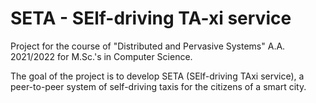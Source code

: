 # **SETA** - **SE**lf-driving **TA**-xi service
Project for the course of "Distributed and Pervasive Systems" A.A. 2021/2022 for M.Sc.'s in Computer Science.

The goal of the project is to develop SETA (SElf-driving TAxi service), a
peer-to-peer system of self-driving taxis for the citizens of a smart city.